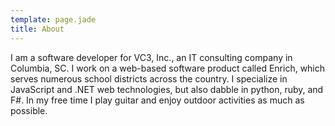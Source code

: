 ```yaml
---
template: page.jade
title: About
---
```


I am a software developer for VC3, Inc., an IT consulting company in Columbia, SC. I work on a
web-based software product called Enrich, which serves numerous school districts across the country.
I specialize in JavaScript and .NET web technologies, but also dabble in python, ruby, and F#.  In
my free time I play guitar and enjoy outdoor activities as much as possible.
